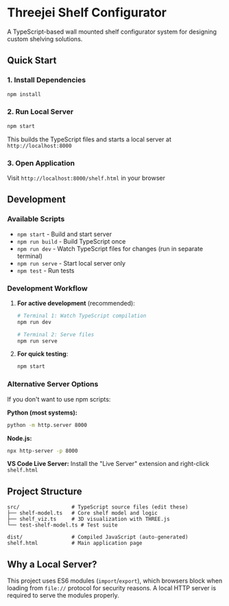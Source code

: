 # Threejei Shelf Configurator

A TypeScript-based wall mounted shelf configurator system for designing custom shelving solutions.

## Quick Start

### 1. Install Dependencies
```bash
npm install
```

### 2. Run Local Server
```bash
npm start
```
This builds the TypeScript files and starts a local server at `http://localhost:8000`

### 3. Open Application
Visit `http://localhost:8000/shelf.html` in your browser

## Development

### Available Scripts

- `npm start` - Build and start server
- `npm run build` - Build TypeScript once
- `npm run dev` - Watch TypeScript files for changes (run in separate terminal)
- `npm run serve` - Start local server only
- `npm test` - Run tests

### Development Workflow

1. **For active development** (recommended):
   ```bash
   # Terminal 1: Watch TypeScript compilation
   npm run dev

   # Terminal 2: Serve files
   npm run serve
   ```

2. **For quick testing**:
   ```bash
   npm start
   ```

### Alternative Server Options

If you don't want to use npm scripts:

**Python (most systems):**
```bash
python -m http.server 8000
```

**Node.js:**
```bash
npx http-server -p 8000
```

**VS Code Live Server:**
Install the "Live Server" extension and right-click `shelf.html`

## Project Structure

```
src/                 # TypeScript source files (edit these)
├── shelf-model.ts   # Core shelf model and logic
├── shelf_viz.ts     # 3D visualization with THREE.js
└── test-shelf-model.ts # Test suite

dist/                # Compiled JavaScript (auto-generated)
shelf.html           # Main application page
```

## Why a Local Server?

This project uses ES6 modules (`import`/`export`), which browsers block when loading from `file://` protocol for security reasons. A local HTTP server is required to serve the modules properly.